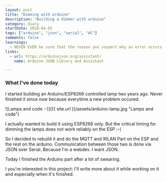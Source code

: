 ```yaml
---
layout: post
title: "Dimming with arduino"
description: "Building a dimmer with arduino"
category: diary
startDate: 2018-04-02
tags: ["arduino", "json", "serial", "AC"]
comments: false
learnings: 
  - NEVER EVER be sure that the reason you suspect why an error occurs is correct! NEVER!
links:
  - url: https://arduinojson.org/assistant/
    name: Arduino JSON Library and Assistant

---
```


### What I've done today

I started building an Arduino/ESP8266 controlled lamp two years ago.
Never finished it since now because everytime a new problem occured.

![Lamps and code :-)]({{ site.url }}/assets/arduino-lamp.jpg "Lamps and code")

I actually wanted to build it using ESP8266 only. But the critical timing for dimming the lamps does not work reliably on the ESP :-(

So I decided to rebuild it and do the MQTT and WLAN Part on the ESP and the rest on the arduino.
Communication between those two is done via JSON over Serial. Because I'm a webdev. I want JSON.

Today I finished the Arduino part after a lot of swearing.

I you're interested in this project: I'll write more about it while working on it and especially when it's finished.